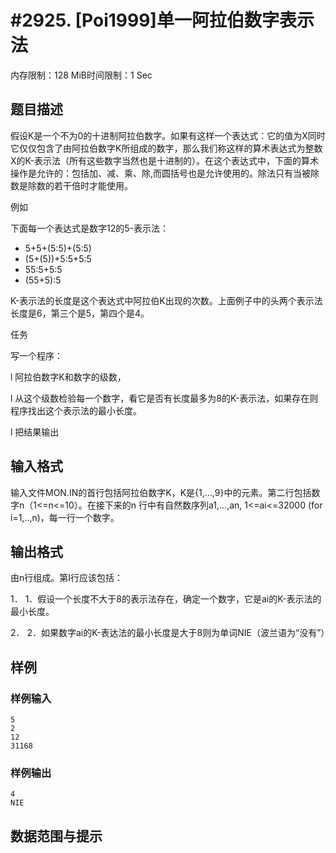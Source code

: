# #2925. [Poi1999]单一阿拉伯数字表示法

内存限制：128 MiB时间限制：1 Sec

## 题目描述

假设K是一个不为0的十进制阿拉伯数字。如果有这样一个表达式：它的值为X同时它仅仅包含了由阿拉伯数字K所组成的数字，那么我们称这样的算术表达式为整数X的K-表示法（所有这些数字当然也是十进制的）。在这个表达式中，下面的算术操作是允许的：包括加、减、乘、除,而圆括号也是允许使用的。除法只有当被除数是除数的若干倍时才能使用。

例如

下面每一个表达式是数字12的5-表示法： 

- 5+5+(5:5)+(5:5) 
- (5+(5))+5:5+5:5 
- 55:5+5:5 
- (55+5):5 

K-表示法的长度是这个表达式中阿拉伯K出现的次数。上面例子中的头两个表示法长度是6，第三个是5，第四个是4。 

任务

写一个程序：

l        阿拉伯数字K和数字的级数，

l        从这个级数检验每一个数字，看它是否有长度最多为8的K-表示法，如果存在则程序找出这个表示法的最小长度。

l        把结果输出 

## 输入格式

 

输入文件MON.IN的首行包括阿拉伯数字K，K是{1,&hellip;,9}中的元素。第二行包括数字n（1<=n<=10）。在接下来的n 行中有自然数序列a1,...,an, 1<=ai<=32000 (for i=1,..,n)，每一行一个数字。

## 输出格式

由n行组成。第I行应该包括：

1． 1．假设一个长度不大于8的表示法存在，确定一个数字，它是ai的K-表示法的最小长度。

2． 2．如果数字ai的K-表达法的最小长度是大于8则为单词NIE（波兰语为&ldquo;没有&rdquo;）

## 样例

### 样例输入

    
    5
    2
    12
    31168
    
    

### 样例输出

    
     
    4
    NIE
    
    

## 数据范围与提示

